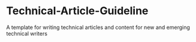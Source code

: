 # Technical-Article-Guideline
A template for writing technical articles and content for new and emerging technical writers
